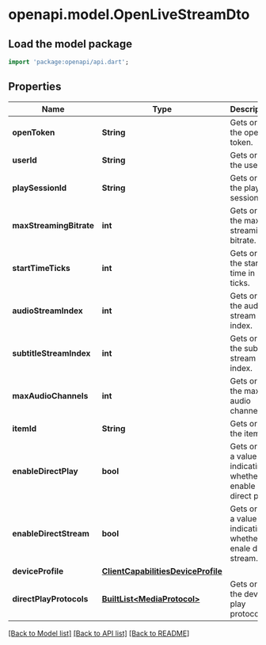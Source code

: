 # openapi.model.OpenLiveStreamDto

## Load the model package
```dart
import 'package:openapi/api.dart';
```

## Properties
Name | Type | Description | Notes
------------ | ------------- | ------------- | -------------
**openToken** | **String** | Gets or sets the open token. | [optional] 
**userId** | **String** | Gets or sets the user id. | [optional] 
**playSessionId** | **String** | Gets or sets the play session id. | [optional] 
**maxStreamingBitrate** | **int** | Gets or sets the max streaming bitrate. | [optional] 
**startTimeTicks** | **int** | Gets or sets the start time in ticks. | [optional] 
**audioStreamIndex** | **int** | Gets or sets the audio stream index. | [optional] 
**subtitleStreamIndex** | **int** | Gets or sets the subtitle stream index. | [optional] 
**maxAudioChannels** | **int** | Gets or sets the max audio channels. | [optional] 
**itemId** | **String** | Gets or sets the item id. | [optional] 
**enableDirectPlay** | **bool** | Gets or sets a value indicating whether to enable direct play. | [optional] 
**enableDirectStream** | **bool** | Gets or sets a value indicating whether to enale direct stream. | [optional] 
**deviceProfile** | [**ClientCapabilitiesDeviceProfile**](ClientCapabilitiesDeviceProfile.md) |  | [optional] 
**directPlayProtocols** | [**BuiltList&lt;MediaProtocol&gt;**](MediaProtocol.md) | Gets or sets the device play protocols. | [optional] 

[[Back to Model list]](../README.md#documentation-for-models) [[Back to API list]](../README.md#documentation-for-api-endpoints) [[Back to README]](../README.md)


